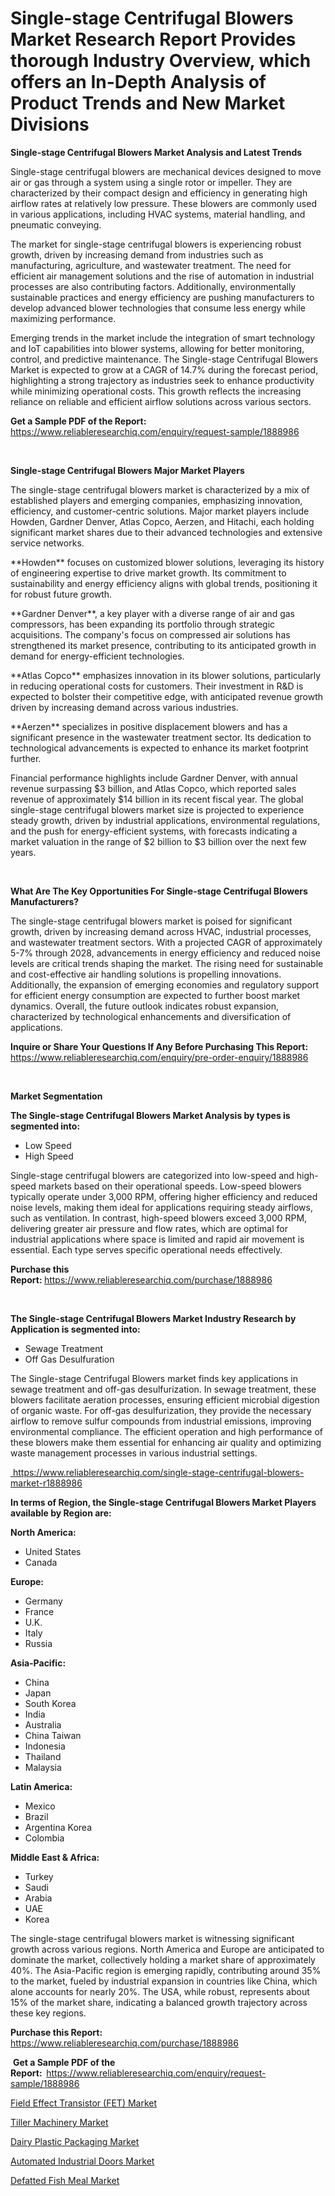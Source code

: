 <p><h1>Single-stage Centrifugal Blowers Market Research Report Provides thorough Industry Overview, which offers an In-Depth Analysis of Product Trends and New Market Divisions</h1></p><p><strong>Single-stage Centrifugal Blowers Market Analysis and Latest Trends</strong></p>
<p><p>Single-stage centrifugal blowers are mechanical devices designed to move air or gas through a system using a single rotor or impeller. They are characterized by their compact design and efficiency in generating high airflow rates at relatively low pressure. These blowers are commonly used in various applications, including HVAC systems, material handling, and pneumatic conveying.</p><p>The market for single-stage centrifugal blowers is experiencing robust growth, driven by increasing demand from industries such as manufacturing, agriculture, and wastewater treatment. The need for efficient air management solutions and the rise of automation in industrial processes are also contributing factors. Additionally, environmentally sustainable practices and energy efficiency are pushing manufacturers to develop advanced blower technologies that consume less energy while maximizing performance.</p><p>Emerging trends in the market include the integration of smart technology and IoT capabilities into blower systems, allowing for better monitoring, control, and predictive maintenance. The Single-stage Centrifugal Blowers Market is expected to grow at a CAGR of 14.7% during the forecast period, highlighting a strong trajectory as industries seek to enhance productivity while minimizing operational costs. This growth reflects the increasing reliance on reliable and efficient airflow solutions across various sectors.</p></p>
<p><strong>Get a Sample PDF of the Report:&nbsp;</strong> <a href="https://www.reliableresearchiq.com/enquiry/request-sample/1888986?utm_campaign=1780&utm_medium=2&utm_source=Github&utm_content=ia&utm_term=24102024&utm_id=single-stage-centrifugal-blowers">https://www.reliableresearchiq.com/enquiry/request-sample/1888986</a></p>
<p>&nbsp;</p>
<p><strong>Single-stage Centrifugal Blowers Major Market Players</strong></p>
<p><p>The single-stage centrifugal blowers market is characterized by a mix of established players and emerging companies, emphasizing innovation, efficiency, and customer-centric solutions. Major market players include Howden, Gardner Denver, Atlas Copco, Aerzen, and Hitachi, each holding significant market shares due to their advanced technologies and extensive service networks. </p><p>**Howden** focuses on customized blower solutions, leveraging its history of engineering expertise to drive market growth. Its commitment to sustainability and energy efficiency aligns with global trends, positioning it for robust future growth.</p><p>**Gardner Denver**, a key player with a diverse range of air and gas compressors, has been expanding its portfolio through strategic acquisitions. The company's focus on compressed air solutions has strengthened its market presence, contributing to its anticipated growth in demand for energy-efficient technologies.</p><p>**Atlas Copco** emphasizes innovation in its blower solutions, particularly in reducing operational costs for customers. Their investment in R&D is expected to bolster their competitive edge, with anticipated revenue growth driven by increasing demand across various industries.</p><p>**Aerzen** specializes in positive displacement blowers and has a significant presence in the wastewater treatment sector. Its dedication to technological advancements is expected to enhance its market footprint further.</p><p>Financial performance highlights include Gardner Denver, with annual revenue surpassing $3 billion, and Atlas Copco, which reported sales revenue of approximately $14 billion in its recent fiscal year. The global single-stage centrifugal blowers market size is projected to experience steady growth, driven by industrial applications, environmental regulations, and the push for energy-efficient systems, with forecasts indicating a market valuation in the range of $2 billion to $3 billion over the next few years.</p></p>
<p>&nbsp;</p>
<p><strong>What Are The Key Opportunities For Single-stage Centrifugal Blowers Manufacturers?</strong></p>
<p><p>The single-stage centrifugal blowers market is poised for significant growth, driven by increasing demand across HVAC, industrial processes, and wastewater treatment sectors. With a projected CAGR of approximately 5-7% through 2028, advancements in energy efficiency and reduced noise levels are critical trends shaping the market. The rising need for sustainable and cost-effective air handling solutions is propelling innovations. Additionally, the expansion of emerging economies and regulatory support for efficient energy consumption are expected to further boost market dynamics. Overall, the future outlook indicates robust expansion, characterized by technological enhancements and diversification of applications.</p></p>
<p><strong>Inquire or Share Your Questions If Any Before Purchasing This Report:</strong> <a href="https://www.reliableresearchiq.com/enquiry/pre-order-enquiry/1888986?utm_campaign=1780&utm_medium=2&utm_source=Github&utm_content=ia&utm_term=24102024&utm_id=single-stage-centrifugal-blowers">https://www.reliableresearchiq.com/enquiry/pre-order-enquiry/1888986</a></p>
<p>&nbsp;</p>
<p><strong>Market Segmentation</strong></p>
<p><strong>The Single-stage Centrifugal Blowers Market Analysis by types is segmented into:</strong></p>
<p><ul><li>Low Speed</li><li>High Speed</li></ul></p>
<p><p>Single-stage centrifugal blowers are categorized into low-speed and high-speed markets based on their operational speeds. Low-speed blowers typically operate under 3,000 RPM, offering higher efficiency and reduced noise levels, making them ideal for applications requiring steady airflows, such as ventilation. In contrast, high-speed blowers exceed 3,000 RPM, delivering greater air pressure and flow rates, which are optimal for industrial applications where space is limited and rapid air movement is essential. Each type serves specific operational needs effectively.</p></p>
<p><strong>Purchase this Report:&nbsp;</strong><a href="https://www.reliableresearchiq.com/purchase/1888986?utm_campaign=1780&utm_medium=2&utm_source=Github&utm_content=ia&utm_term=24102024&utm_id=single-stage-centrifugal-blowers">https://www.reliableresearchiq.com/purchase/1888986</a></p>
<p>&nbsp;</p>
<p><strong>The Single-stage Centrifugal Blowers Market Industry Research by Application is segmented into:</strong></p>
<p><ul><li>Sewage Treatment</li><li>Off Gas Desulfuration</li></ul></p>
<p><p>The Single-stage Centrifugal Blowers market finds key applications in sewage treatment and off-gas desulfurization. In sewage treatment, these blowers facilitate aeration processes, ensuring efficient microbial digestion of organic waste. For off-gas desulfurization, they provide the necessary airflow to remove sulfur compounds from industrial emissions, improving environmental compliance. The efficient operation and high performance of these blowers make them essential for enhancing air quality and optimizing waste management processes in various industrial settings.</p></p>
<p><a href="https://www.reliableresearchiq.com/single-stage-centrifugal-blowers-market-r1888986?utm_campaign=1780&utm_medium=2&utm_source=Github&utm_content=ia&utm_term=24102024&utm_id=single-stage-centrifugal-blowers">&nbsp;https://www.reliableresearchiq.com/single-stage-centrifugal-blowers-market-r1888986</a></p>
<p><strong>In terms of Region, the Single-stage Centrifugal Blowers Market Players available by Region are:</strong></p>
<p>
    <p> <strong> North America: </strong>
        <ul>
            <li>United States</li>
            <li>Canada</li>
        </ul>
        </p> 
    <p> <strong> Europe: </strong>
        <ul>
            <li>Germany</li>
            <li>France</li>
            <li>U.K.</li>
            <li>Italy</li>
            <li>Russia</li>
        </ul>
        </p> 
    <p> <strong> Asia-Pacific: </strong>
        <ul>
            <li>China</li>
            <li>Japan</li>
            <li>South Korea</li>
            <li>India</li>
            <li>Australia</li>
            <li>China Taiwan</li>
            <li>Indonesia</li>
            <li>Thailand</li>
            <li>Malaysia</li>
        </ul>
        </p> 
    <p> <strong> Latin America: </strong>
        <ul>
            <li>Mexico</li>
            <li>Brazil</li>
            <li>Argentina Korea</li>
            <li>Colombia</li>
        </ul>
        </p> 
    <p> <strong> Middle East & Africa: </strong>
        <ul>
            <li>Turkey</li>
            <li>Saudi</li>
            <li>Arabia</li>
            <li>UAE</li>
            <li>Korea</li>
        </ul>
    </p>
    </p>
<p><p>The single-stage centrifugal blowers market is witnessing significant growth across various regions. North America and Europe are anticipated to dominate the market, collectively holding a market share of approximately 40%. The Asia-Pacific region is emerging rapidly, contributing around 35% to the market, fueled by industrial expansion in countries like China, which alone accounts for nearly 20%. The USA, while robust, represents about 15% of the market share, indicating a balanced growth trajectory across these key regions.</p></p>
<p><strong>Purchase this Report: </strong><a href="https://www.reliableresearchiq.com/purchase/1888986?utm_campaign=1780&utm_medium=2&utm_source=Github&utm_content=ia&utm_term=24102024&utm_id=single-stage-centrifugal-blowers">https://www.reliableresearchiq.com/purchase/1888986</a></p>
<p>&nbsp;<strong>Get a Sample PDF of the Report:&nbsp;&nbsp;</strong><a href="https://www.reliableresearchiq.com/enquiry/request-sample/1888986?utm_campaign=1780&utm_medium=2&utm_source=Github&utm_content=ia&utm_term=24102024&utm_id=single-stage-centrifugal-blowers">https://www.reliableresearchiq.com/enquiry/request-sample/1888986</a></p>
<p><strong></strong></p>
<p><p><a href="https://www.linkedin.com/pulse/analyzing-global-field-effect-transistor-fet-market-growth-prospects-lmxle?utm_campaign=1780&utm_medium=2&utm_source=Github&utm_content=ia&utm_term=24102024&utm_id=single-stage-centrifugal-blowers">Field Effect Transistor (FET) Market</a></p><p><a href="https://www.linkedin.com/pulse/decoding-tiller-machinery-market-signals-growth-algorithms-btrlf?utm_campaign=1780&utm_medium=2&utm_source=Github&utm_content=ia&utm_term=24102024&utm_id=single-stage-centrifugal-blowers">Tiller Machinery Market</a></p><p><a href="https://www.linkedin.com/pulse/dairy-plastic-packaging-market-refracting-trends-consumer-s6gdc?utm_campaign=1780&utm_medium=2&utm_source=Github&utm_content=ia&utm_term=24102024&utm_id=single-stage-centrifugal-blowers">Dairy Plastic Packaging Market</a></p><p><a href="https://www.linkedin.com/pulse/automated-industrial-doors-market-transformation-comparative-mr8bf?utm_campaign=1780&utm_medium=2&utm_source=Github&utm_content=ia&utm_term=24102024&utm_id=single-stage-centrifugal-blowers">Automated Industrial Doors Market</a></p><p><a href="https://www.linkedin.com/pulse/global-defatted-fish-meal-market-size-trends-analysis-c7vwc?utm_campaign=1780&utm_medium=2&utm_source=Github&utm_content=ia&utm_term=24102024&utm_id=single-stage-centrifugal-blowers">Defatted Fish Meal Market</a></p></p>